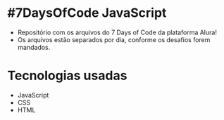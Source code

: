 # #7DaysOfCode JavaScript

- Repositório com os arquivos do 7 Days of Code da plataforma Alura!
- Os arquivos estão separados por dia, conforme os desafios forem mandados.

# Tecnologias usadas
- JavaScript
- CSS
- HTML